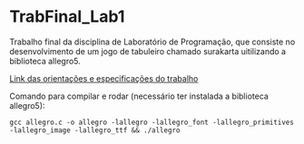 # TrabFinal_Lab1
Trabalho final da disciplina de Laboratório de Programação, que consiste no desenvolvimento de um jogo de tabuleiro chamado surakarta uitilizando a biblioteca allegro5.

[Link das orientações e especificações do trabalho](https://ead06.proj.ufsm.br/pluginfile.php/4756902/mod_assign/introattachment/0/Trab-final-2023-2-surakarta.pdf?forcedownload=1)

Comando para compilar e rodar (necessário ter instalada a biblioteca allegro5):
~~~
gcc allegro.c -o allegro -lallegro -lallegro_font -lallegro_primitives -lallegro_image -lallegro_ttf && ./allegro
~~~